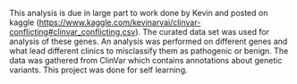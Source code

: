 This analysis is due in large part to work done by Kevin and posted on kaggle (https://www.kaggle.com/kevinarvai/clinvar-conflicting#clinvar_conflicting.csv). The curated data set was used for analysis of these genes. An analysis was performed on different genes and what lead different clinics to misclassify them as pathogenic or benign. The data was gathered from ClinVar which contains annotations about genetic variants. This project was done for self learning.
